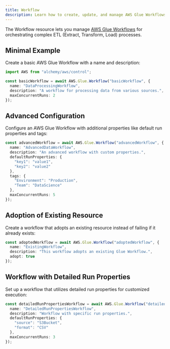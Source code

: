 ```yaml
---
title: Workflow
description: Learn how to create, update, and manage AWS Glue Workflows using Alchemy Cloud Control.
---
```


The Workflow resource lets you manage [AWS Glue Workflows](https://docs.aws.amazon.com/glue/latest/userguide/) for orchestrating complex ETL (Extract, Transform, Load) processes.

## Minimal Example

Create a basic AWS Glue Workflow with a name and description:

```ts
import AWS from "alchemy/aws/control";

const basicWorkflow = await AWS.Glue.Workflow("basicWorkflow", {
  name: "DataProcessingWorkflow",
  description: "A workflow for processing data from various sources.",
  maxConcurrentRuns: 2
});
```

## Advanced Configuration

Configure an AWS Glue Workflow with additional properties like default run properties and tags:

```ts
const advancedWorkflow = await AWS.Glue.Workflow("advancedWorkflow", {
  name: "AdvancedDataWorkflow",
  description: "An advanced workflow with custom properties.",
  defaultRunProperties: {
    "key1": "value1",
    "key2": "value2"
  },
  tags: {
    "Environment": "Production",
    "Team": "DataScience"
  },
  maxConcurrentRuns: 5
});
```

## Adoption of Existing Resource

Create a workflow that adopts an existing resource instead of failing if it already exists:

```ts
const adoptedWorkflow = await AWS.Glue.Workflow("adoptedWorkflow", {
  name: "ExistingWorkflow",
  description: "This workflow adopts an existing Glue Workflow.",
  adopt: true
});
```

## Workflow with Detailed Run Properties

Set up a workflow that utilizes detailed run properties for customized execution:

```ts
const detailedRunPropertiesWorkflow = await AWS.Glue.Workflow("detailedRunPropertiesWorkflow", {
  name: "DetailedRunPropertiesWorkflow",
  description: "Workflow with specific run properties.",
  defaultRunProperties: {
    "source": "S3Bucket",
    "format": "CSV"
  },
  maxConcurrentRuns: 3
});
```